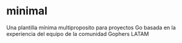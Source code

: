 # minimal
Una plantilla mínima multiproposito para proyectos Go basada en la experiencia del equipo de la comunidad Gophers LATAM
